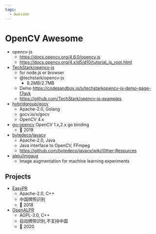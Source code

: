 ```yaml
---
tags:
  - Awesome
---
```


# OpenCV Awesome

- opencv-js
  - https://docs.opencv.org/4.6.0/opencv.js
  - https://docs.opencv.org/4.x/d5/d10/tutorial_js_root.html
- [TechStark/opencv-js](https://github.com/TechStark/opencv-js)
  - for node.js or browser
  - @techstark/opencv-js
    - 8.2MB/2.7MB
  - Demo https://codesandbox.io/s/techstarkopencv-js-demo-page-f7gvk
  - https://github.com/TechStark/opencv-js-examples
- [hybridgroup/gocv](https://github.com/hybridgroup/gocv)
  - Apache-2.0, Golang
  - gocv.io/x/gocv
  - OpenCV 4.x
- [go-opencv](https://github.com/go-opencv/go-opencv) OpenCV 1.x,2.x go binding
  - 🚧 2019
- [bytedeco/javacv](https://github.com/bytedeco/javacv)
  - Apache-2.0, Java
  - Java interface to OpenCV, FFmpeg
  - https://github.com/bytedeco/javacv/wiki/Other-Resources
- [aleju/imgaug](https://github.com/aleju/imgaug)
  - Image augmentation for machine learning experiments

## Projects

- [EasyPR](https://github.com/liuruoze/EasyPR)
  - Apache-2.0, C++
  - 中国牌照识别
  - 🚧 2018
- [OpenALPR](https://github.com/openalpr/openalpr)
  - AGPL-3.0, C++
  - 自动牌照识别,不支持中国
  - 🚧 2020
